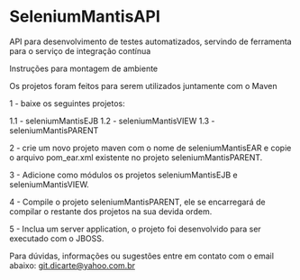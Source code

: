 SeleniumMantisAPI
=================

API para desenvolvimento de testes automatizados, servindo de ferramenta para o serviço de integração contínua

Instruções para montagem de ambiente

Os projetos foram feitos para serem utilizados juntamente com o Maven

1 - baixe os seguintes projetos:

  1.1 - seleniumMantisEJB
  1.2 - seleniumMantisVIEW
  1.3 - seleniumMantisPARENT
  
2 - crie um novo projeto maven com o nome de seleniumMantisEAR e copie o arquivo pom_ear.xml existente no projeto 
seleniumMantisPARENT. 

3 - Adicione como módulos os projetos seleniumMantisEJB e seleniumMantisVIEW.

4 - Compile o projeto seleniumMantisPARENT, ele se encarregará de compilar o restante dos projetos na sua devida ordem.

5 - Inclua um server application, o projeto foi desenvolvido para ser executado com o JBOSS.


Para dúvidas, informações ou sugestões entre em contato com o email abaixo:
git.dicarte@yahoo.com.br
